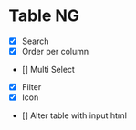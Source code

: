 # Table NG

- [x] Search
- [x] Order per column
- [] Multi Select
- [x] Filter
- [x] Icon
- [] Alter table with input html
